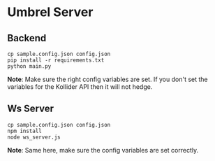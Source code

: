 # Umbrel Server

## Backend

```
cp sample.config.json config.json
pip install -r requirements.txt
python main.py
```
**Note**: Make sure the right config variables are set. If you don't set the variables for the Kollider API then it will not hedge.


## Ws Server

```
cp sample.config.json config.json
npm install
node ws_server.js
```

**Note**: Same here, make sure the config variables are set correctly.